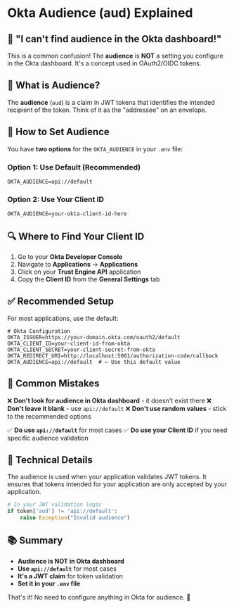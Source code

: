 # Okta Audience (aud) Explained

## 🤔 "I can't find audience in the Okta dashboard!"

This is a common confusion! The **audience** is **NOT** a setting you configure in the Okta dashboard. It's a concept used in OAuth2/OIDC tokens.

## 🎯 What is Audience?

The **audience** (`aud`) is a claim in JWT tokens that identifies the intended recipient of the token. Think of it as the "addressee" on an envelope.

## 📝 How to Set Audience

You have **two options** for the `OKTA_AUDIENCE` in your `.env` file:

### Option 1: Use Default (Recommended)
```env
OKTA_AUDIENCE=api://default
```

### Option 2: Use Your Client ID
```env
OKTA_AUDIENCE=your-okta-client-id-here
```

## 🔍 Where to Find Your Client ID

1. Go to your **Okta Developer Console**
2. Navigate to **Applications** → **Applications**
3. Click on your **Trust Engine API** application
4. Copy the **Client ID** from the **General Settings** tab

## ✅ Recommended Setup

For most applications, use the default:

```env
# Okta Configuration
OKTA_ISSUER=https://your-domain.okta.com/oauth2/default
OKTA_CLIENT_ID=your-client-id-from-okta
OKTA_CLIENT_SECRET=your-client-secret-from-okta
OKTA_REDIRECT_URI=http://localhost:5001/authorization-code/callback
OKTA_AUDIENCE=api://default  # ← Use this default value
```

## 🚨 Common Mistakes

❌ **Don't look for audience in Okta dashboard** - it doesn't exist there
❌ **Don't leave it blank** - use `api://default`
❌ **Don't use random values** - stick to the recommended options

✅ **Do use `api://default`** for most cases
✅ **Do use your Client ID** if you need specific audience validation

## 🔧 Technical Details

The audience is used when your application validates JWT tokens. It ensures that tokens intended for your application are only accepted by your application.

```python
# In your JWT validation logic
if token['aud'] != 'api://default':
    raise Exception("Invalid audience")
```

## 📚 Summary

- **Audience is NOT in Okta dashboard**
- **Use `api://default`** for most cases
- **It's a JWT claim** for token validation
- **Set it in your `.env` file**

That's it! No need to configure anything in Okta for audience. 🎉 